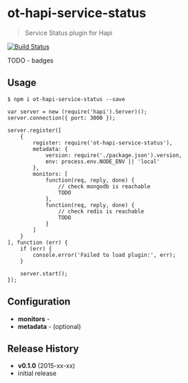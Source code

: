 # ot-hapi-service-status
> Service Status plugin for Hapi

[![Build Status](https://semaphoreci.com/api/v1/projects/cc93e0df-4124-4a48-914a-4a83e42c4aeb/386191/badge.svg)](https://semaphoreci.com/ArnoldZokas/ot-hapi-service-status)

TODO - badges

## Usage
```
$ npm i ot-hapi-service-status --save
```

```
var server = new (require('hapi').Server)();
server.connection({ port: 3000 });

server.register([
    {
        register: require('ot-hapi-service-status'),
        metadata: {
            version: require('./package.json').version,
            env: process.env.NODE_ENV || 'local'
        },
        monitors: [
            function(req, reply, done) {
                // check mongodb is reachable
                TODO
            },
            function(req, reply, done) {
                // check redis is reachable
                TODO
            }
        ]
    }
], function (err) {
    if (err) {
        console.error('Failed to load plugin:', err);
    }

    server.start();
});
```

## Configuration
- **monitors** -
- **metadata** - (optional)

## Release History
- **v0.1.0** (2015-xx-xx)
 - initial release

